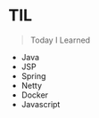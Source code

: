 # TIL
>Today I Learned
- Java<br/>
- JSP<br/>
- Spring<br/>
- Netty<br/>
- Docker<br/>
- Javascript
